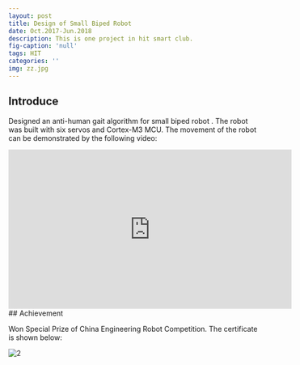 ```yaml
---
layout: post
title: Design of Small Biped Robot
date: Oct.2017-Jun.2018
description: This is one project in hit smart club.
fig-caption: 'null'
tags: HIT
categories: ''
img: zz.jpg
---
```

## Introduce

Designed an anti-human gait algorithm for small biped robot . The robot was built with six servos and Cortex-M3 MCU. The movement of the robot can be demonstrated by the following video:

<iframe width="560" height="315" src="https://www.youtube.com/embed/OREiZsCAF7Q" frameborder="0" allow="accelerometer; autoplay; encrypted-media; gyroscope; picture-in-picture" allowfullscreen></iframe>
## Achievement

Won Special Prize of China Engineering Robot Competition.  The certificate is shown below:

![2]({{site.baseurl}}/assets/img/tedeng.PNG)
